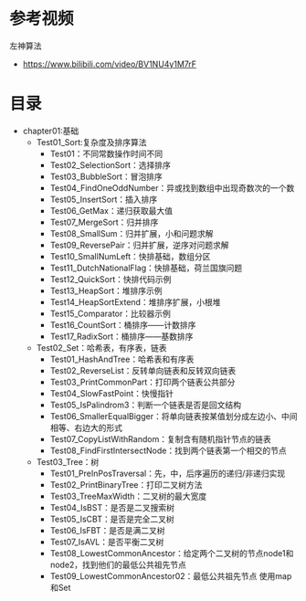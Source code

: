 # 参考视频
左神算法
- https://www.bilibili.com/video/BV1NU4y1M7rF

# 目录
- chapter01:基础
    - Test01_Sort:复杂度及排序算法
        - Test01：不同常数操作时间不同
        - Test02_SelectionSort：选择排序
        - Test03_BubbleSort：冒泡排序
        - Test04_FindOneOddNumber：异或找到数组中出现奇数次的一个数
        - Test05_InsertSort：插入排序
        - Test06_GetMax：递归获取最大值
        - Test07_MergeSort：归并排序
        - Test08_SmallSum：归并扩展，小和问题求解
        - Test09_ReversePair：归并扩展，逆序对问题求解
        - Test10_SmallNumLeft：快排基础，数组分区
        - Test11_DutchNationalFlag：快排基础，荷兰国旗问题
        - Test12_QuickSort：快排代码示例
        - Test13_HeapSort：堆排序示例
        - Test14_HeapSortExtend：堆排序扩展，小根堆
        - Test15_Comparator：比较器示例
        - Test16_CountSort：桶排序——计数排序
        - Test17_RadixSort：桶排序——基数排序
    - Test02_Set：哈希表，有序表，链表
        - Test01_HashAndTree：哈希表和有序表
        - Test02_ReverseList：反转单向链表和反转双向链表
        - Test03_PrintCommonPart：打印两个链表公共部分
        - Test04_SlowFastPoint：快慢指针
        - Test05_IsPalindrom3：判断一个链表是否是回文结构
        - Test06_SmallerEqualBigger：将单向链表按某值划分成左边小、中间相等、右边大的形式
        - Test07_CopyListWithRandom：复制含有随机指针节点的链表
        - Test08_FindFirstIntersectNode：找到两个链表第一个相交的节点
    - Test03_Tree：树
        - Test01_PreInPosTraversal：先，中，后序遍历的递归/非递归实现
        - Test02_PrintBinaryTree：打印二叉树方法
        - Test03_TreeMaxWidth：二叉树的最大宽度
        - Test04_IsBST：是否是二叉搜索树
        - Test05_IsCBT：是否是完全二叉树
        - Test06_IsFBT：是否是满二叉树
        - Test07_IsAVL：是否平衡二叉树
        - Test08_LowestCommonAncestor：给定两个二叉树的节点node1和node2，找到他们的最低公共祖先节点
        - Test09_LowestCommonAncestor02：最低公共祖先节点 使用map和Set
        


